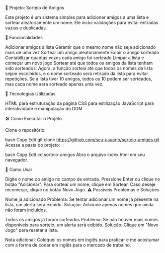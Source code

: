 🎲 Projeto: Sorteio de Amigos

Este projeto é um sistema simples para adicionar amigos a uma lista e sortear aleatoriamente um nome. Ele inclui validações para evitar entradas vazias e duplicadas.

📌 Funcionalidades

Adicionar amigos à lista
Garantir que o mesmo nome não seja adicionado mais de uma vez
Sortear um amigo aleatoriamente
Exibir o amigo sorteado
Contabilizar quantas vezes cada amigo foi sorteado
Limpar a lista e começar um novo jogo
Sortear até que todos os amigos da lista tenham sido sorteados: Agora, a função sorteia até que todos os nomes da lista sejam escolhidos, e o nome sorteado será retirado da lista para evitar repetições. Se a lista tiver 10 amigos, todos os 10 podem ser sorteados, mas cada nome será sorteado apenas uma vez.

🚀 Tecnologias Utilizadas

HTML para estruturação da página
CSS para estilização
JavaScript para interatividade e manipulação do DOM

🛠️ Como Executar o Projeto

Clone o repositório:

bash
Copy
Edit
git clone https://github.com/seu-usuario/sorteio-amigos.git
Acesse a pasta do projeto:

bash
Copy
Edit
cd sorteio-amigos
Abra o arquivo index.html em seu navegador.

📜 Como Usar

Digite o nome do amigo no campo de entrada.
Pressione Enter ou clique no botão "Adicionar".
Para sortear um nome, clique em Sortear.
Caso deseje recomeçar, clique no botão Novo Jogo.
⚠️ Possíveis Problemas e Soluções

Nome já adicionado
Problema: Se tentar adicionar um nome já presente na lista, um alerta será exibido.
Solução: Adicione apenas nomes que ainda não foram incluídos.

Todos os amigos já foram sorteados
Problema: Se não houver mais nomes disponíveis para sorteio, um alerta será exibido.
Solução: Clique em "Novo Jogo" para resetar a lista.

Nota adicional: Coloquei os nomes em inglês para praticar e me acostumar com a forma de codar em inglês para o mercado de trabalho.
